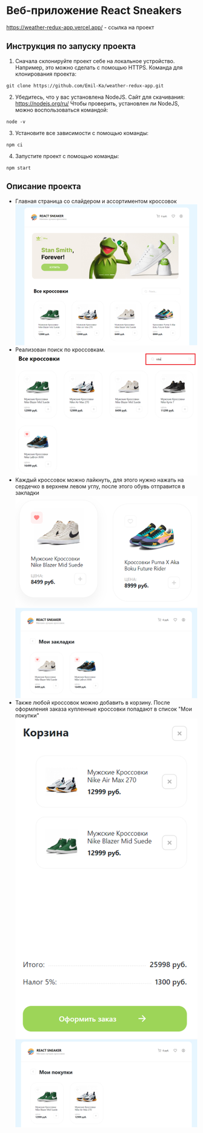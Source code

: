 # Веб-приложение React Sneakers

https://weather-redux-app.vercel.app/ - ссылка на проект
## Инструкция по запуску проекта

1. Сначала склонируйте проект себе на локальное устройство. Например, это можно сделать с помощью HTTPS. Команда для клонирования проекта: 
```
git clone https://github.com/Emil-Ka/weather-redux-app.git
```
2. Убедитесь, что у вас установлена NodeJS. Сайт для скачивания: https://nodejs.org/ru/ Чтобы проверить, установлен ли NodeJS, можно воспользоваться командой:
```
node -v
```
3. Установите все зависимости с помощью команды:
```
npm ci
```
4. Запустите проект с помощью команды:
```
npm start
```

## Описание проекта
* Главная страница со слайдером и ассортиментом кроссовок
![Главная](src/resources/readme/init.png)
* Реализован поиск по кроссовкам.
![поиск](src/resources/readme/search.png)
* Каждый кроссовок можно лайкнуть, для этого нужно нажать на сердечко в верхнем левом углу, после этого обувь отправится в закладки
![Лайк](src/resources/readme/like.png)
![мои закладки](src/resources/readme/bookmark.png)
* Также любой кроссовок можно добавить в корзину. После оформления заказа купленные кроссовки попадают в список "Мои покупки"
![корзина](src/resources/readme/card.png)
![мои покупки](src/resources/readme/orders.png)